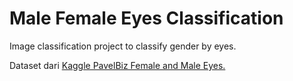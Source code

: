 # Male Female Eyes Classification
Image classification project to classify gender by eyes.

Dataset dari [Kaggle PavelBiz Female and Male Eyes.](https://www.kaggle.com/pavelbiz/eyes-rtte/code)
